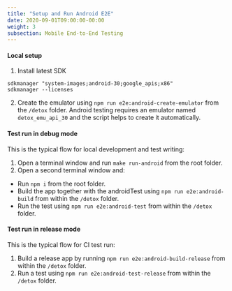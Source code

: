 ```yaml
---
title: "Setup and Run Android E2E"
date: 2020-09-01T09:00:00-00:00
weight: 3
subsection: Mobile End-to-End Testing
---
```


#### Local setup
1. Install latest SDK
```
sdkmanager "system-images;android-30;google_apis;x86"
sdkmanager --licenses
```
2. Create the emulator using `npm run e2e:android-create-emulator` from the `/detox` folder. Android testing requires an emulator named `detox_emu_api_30` and the script helps to create it automatically.

#### Test run in debug mode
This is the typical flow for local development and test writing:
1. Open a terminal window and run `make run-android` from the root folder.
2. Open a second terminal window and:
  - Run `npm i` from the root folder.
  - Build the app together with the androidTest using `npm run e2e:android-build` from within the `/detox` folder.
  - Run the test using `npm run e2e:android-test` from within the `/detox` folder.

#### Test run in release mode
This is the typical flow for CI test run:
1. Build a release app by running `npm run e2e:android-build-release` from within the `/detox` folder.
2. Run a test using `npm run e2e:android-test-release` from within the `/detox` folder.

